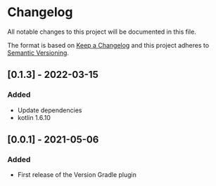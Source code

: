 # Changelog
All notable changes to this project will be documented in this file.

The format is based on [Keep a Changelog](http://keepachangelog.com/en/1.0.0/)
and this project adheres to [Semantic Versioning](http://semver.org/spec/v2.0.0.html).

## [0.1.3] - 2022-03-15
### Added
- Update dependencies
- kotlin 1.6.10

## [0.0.1] - 2021-05-06
### Added
- First release of the Version Gradle plugin
